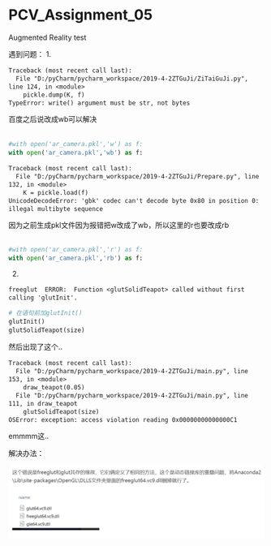 # PCV_Assignment_05
Augmented Reality test


遇到问题：
1.
```error
Traceback (most recent call last):
  File "D:/pyCharm/pycharm_workspace/2019-4-2ZTGuJi/ZiTaiGuJi.py", line 124, in <module>
    pickle.dump(K, f)
TypeError: write() argument must be str, not bytes
```
百度之后说改成wb可以解决
```python

#with open('ar_camera.pkl','w') as f:
with open('ar_camera.pkl','wb') as f:
```
  
  
```error
Traceback (most recent call last):
  File "D:/pyCharm/pycharm_workspace/2019-4-2ZTGuJi/Prepare.py", line 132, in <module>
    K = pickle.load(f)
UnicodeDecodeError: 'gbk' codec can't decode byte 0x80 in position 0: illegal multibyte sequence
```
因为之前生成pkl文件因为报错把w改成了wb，所以这里的r也要改成rb
```python

#with open('ar_camera.pkl','r') as f:
with open('ar_camera.pkl','rb') as f:
```
  
  
2.
```error
freeglut  ERROR:  Function <glutSolidTeapot> called without first calling 'glutInit'.
```
```python
# 在语句前加glutInit()
glutInit()
glutSolidTeapot(size)
```
  
然后出现了这个..
```error
Traceback (most recent call last):
  File "D:/pyCharm/pycharm_workspace/2019-4-2ZTGuJi/main.py", line 153, in <module>
    draw_teapot(0.05)
  File "D:/pyCharm/pycharm_workspace/2019-4-2ZTGuJi/main.py", line 111, in draw_teapot
    glutSolidTeapot(size)
OSError: exception: access violation reading 0x00000000000000C1
```
emmmm这..
  
  
  
解决办法：
  
![emmmm](https://github.com/Heured/PCV_Assignment_05/blob/master/imgToShow/solution_to_freeglut.PNG)

